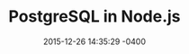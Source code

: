 ---
layout: post
title:  "PostgreSQL in Node.js"
date:   2015-12-26 14:35:29 -0400
categories: tutorials
---